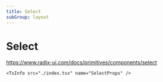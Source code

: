 ```yaml
---
title: Select
subGroup: layout
---
```


# Select

https://www.radix-ui.com/docs/primitives/components/select

<Demo src="./demos/demo1.tsx" />

```
<TsInfo src="./index.tsx" name="SelectProps" />
```

